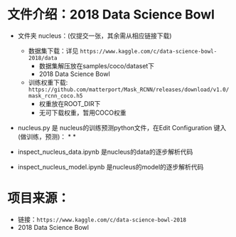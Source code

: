 # 文件介绍：2018 Data Science Bowl
* 文件夹 nucleus：(仅提交一张，其余需从相应链接下载)
  * 数据集下载：详见 `https://www.kaggle.com/c/data-science-bowl-2018/data`
    * 数据集解压放在samples/coco/dataset下
    * 2018 Data Science Bowl
  * 训练权重下载: `https://github.com/matterport/Mask_RCNN/releases/download/v1.0/mask_rcnn_coco.h5`
    * 权重放在ROOT_DIR下
    * 无可下载权重，暂用COCO权重

* nucleus.py 是 nucleus的训练预测python文件，在Edit Configuration 键入(做训练，预测)：
    *
    *

* inspect_nucleus_data.ipynb 是nucleus的data的逐步解析代码
* inspect_nucleus_model.ipynb 是nucleus的model的逐步解析代码

# 项目来源：
* 链接：`https://www.kaggle.com/c/data-science-bowl-2018`
* 2018 Data Science Bowl

